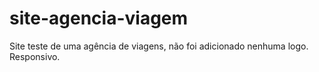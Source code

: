# site-agencia-viagem
Site teste de uma agência de viagens, não foi adicionado nenhuma logo. Responsivo.
